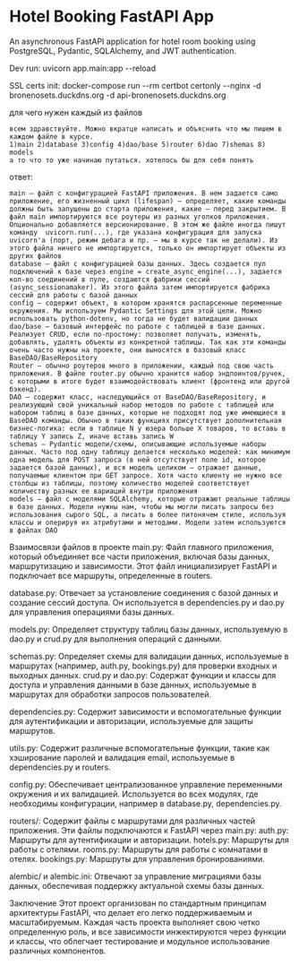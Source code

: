 # Hotel Booking FastAPI App

An asynchronous FastAPI application for hotel room booking using PostgreSQL, Pydantic, SQLAlchemy, and JWT authentication.

Dev run:
uvicorn app.main:app --reload

SSL certs init:
docker-compose run --rm certbot certonly --nginx -d bronenosets.duckdns.org -d api-bronenosets.duckdns.org

для чего нужен каждый из файлов

    всем здравствуйте. Можно вкратце написать и объяснить что мы пишем в каждом файле в курсе.
    1)main 2)database 3)config 4)dao/base 5)router 6)dao 7)shemas 8) models
    а то что то уже начинаю путаться. хотелось бы для себя понять

ответ:

    main — файл с конфигурацией FastAPI приложения. В нем задается само приложение, его жизненный цикл (lifespan) — определяет, какие команды должны быть запущены до старта приложения, какие — перед закрытием. В файл main импортируются все роутеры из разных уголков приложения. Опционально добавляется версионирование. В этом же файле иногда пишут команду  uvicorn.run(...), где указана конфигурация для запуска uvicorn'а (порт, режим дебага и пр. — мы в курсе так не делали). Из этого файла ничего не импортируется, только он импортирует объекты из других файлов
    database — файл с конфигурацией базы данных. Здесь создается пул подключений к базе через engine = create_async_engine(...), задается кол-во соединений в пуле, создаются фабрики сессий (async_sessionamaker). Из этого файла затем импортируется фабрика сессий для работы с базой данных
    config — содержит объект, в котором хранятся распарсенные переменные окружения. Мы используем Pydantic Settings для этой цели. Можно использовать python-dotenv, но тогда не будет валидации данных
    dao/base — базовый интерфейс по работе с таблицей в базе данных. Реализует CRUD, если по-простому: позволяет получать, изменять, добавлять, удалять объекты из конкретной таблицы. Так как эти команды очень часто нужны на проекте, они выносятся в базовый класс BaseDAO/BaseRepository
    Router — обычно роутеров много в приложении, каждый под свою часть приложения. В файле router.py обычно хранится набор эндпоинтов/ручек, с которыми в итоге будет взаимодействовать клиент (фронтенд или другой бэкенд).
    DAO — содержит класс, наследующийся от BaseDAO/BaseRepository, и реализующий свой уникальный набор методов по работе с таблицей или набором таблиц в базе данных, которые не подходят под уже имеющиеся в BaseDAO команды. Обычно в таких функциях присутствует дополнительная бизнес-логика: если в таблице N у юзера больше X товаров, то вставь в таблицу Y запись Z, иначе вставь запись W
    schemas — Pydantic модели/схемы, описывающие используемые наборы данных. Часто под одну таблицу делается несколько моделей: как минимум одна модель для POST запроса (в ней отсутствует поле id, которое задается базой данных), и вся модель целиком — отражает данные, получаемые клиентом при GET запросе. Хотя часто клиенту не нужно все столбцы из таблицы, поэтому количество моделей соответствует количеству разных ее вариаций внутри приложения
    models — файл с моделями SQLAlchemy, которые отражают реальные таблицы в базе данных. Модели нужны нам, чтобы мы могли писать запросы без использования сырого SQL, а писать в более питонячем стиле, используя классы и оперируя их атрибутами и методами. Модели затем используются в файлах DAO

Взаимосвязи файлов в проекте
main.py: Файл главного приложения, который объединяет все части приложения, включая базы данных, маршрутизацию и зависимости. Этот файл инициализирует FastAPI и подключает все маршруты, определенные в routers.

database.py: Отвечает за установление соединения с базой данных и создание сессий доступа. Он используется в dependencies.py и dao.py для управления операциями базы данных.

models.py: Определяет структуру таблиц базы данных, используемую в dao.py и crud.py для выполнения операций с данными.

schemas.py: Определяет схемы для валидации данных, используемые в маршрутах (например, auth.py, bookings.py) для проверки входных и выходных данных.
crud.py и dao.py: Содержат функции и классы для доступа и управления данными в базе данных, используемые в маршрутах для обработки запросов пользователей.

dependencies.py: Содержит зависимости и вспомогательные функции для аутентификации и авторизации, используемые для защиты маршрутов.

utils.py: Содержит различные вспомогательные функции, такие как хэширование паролей и валидация email, используемые в dependencies.py и routers.

config.py: Обеспечивает централизованное управление переменными окружения и их валидацией. Используется во всех модулях, где необходимы конфигурации, например в database.py, dependencies.py.

routers/: Содержит файлы с маршрутами для различных частей приложения. Эти файлы подключаются к FastAPI через main.py:
auth.py: Маршруты для аутентификации и авторизации.
hotels.py: Маршруты для работы с отелями.
rooms.py: Маршруты для работы с комнатами в отелях.
bookings.py: Маршруты для управления бронированиями.

alembic/ и alembic.ini: Отвечают за управление миграциями базы данных, обеспечивая поддержку актуальной схемы базы данных.

Заключение
Этот проект организован по стандартным принципам архитектуры FastAPI, что делает его легко поддерживаемым и масштабируемым. Каждая часть проекта выполняет свою четко определенную роль, и все зависимости инжектируются через функции и классы, что облегчает тестирование и модульное использование различных компонентов.
